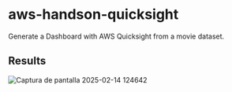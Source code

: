 # aws-handson-quicksight
Generate a Dashboard with AWS Quicksight from a movie dataset.

## Results
![Captura de pantalla 2025-02-14 124642](https://github.com/user-attachments/assets/81323089-c9e1-431e-9b63-df0896b569ce)
